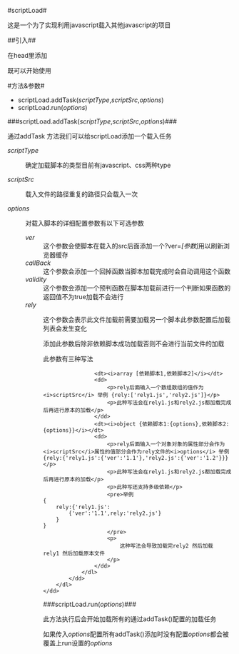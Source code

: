 #scriptLoad#

这是一个为了实现利用javascript载入其他javascript的项目

##引入##

在head里添加
<script type="text/javascript" src="scriptLoad.js"></script>既可以开始使用

#方法&参数#
<ul>
  <li>scriptLoad.addTask(<i>scriptType</i>,<i>scriptSrc</i>,<i>options</i>)</li>
  <li>scriptLoad.run(<i>options</i>)</li>
</ul>
###scriptLoad.addTask(<i>scriptType</i>,<i>scriptSrc</i>,<i>options</i>)###
<p>通过addTask 方法我们可以给scriptLoad添加一个载入任务</p>
<dl>
	<dt><i>scriptType</i></dt>
	<dd>
		<p>
			确定加载脚本的类型目前有javascript、css两种type
		</p>
	</dd>
	<dt><i>scriptSrc</i></dt>
	<dd>
		<p>
			载入文件的路径重复的路径只会载入一次
		</p>
	</dd>
	<dt><i>options</i></dt>
	<dd>
		<p>
			对载入脚本的详细配置参数有以下可选参数
		</p>
		<dl>
			<dt><i>ver</i></dt>
			<dd>这个参数会使脚本在载入的src后面添加一个?ver=<i>[参数]</i>用以刷新浏览器缓存</dd>
			<dt><i>callBack</i></dt>
			<dd>这个参数会添加一个回掉函数当脚本加载完成时会自动调用这个函数</dd>
			<dt><i>validity</i></dt>
			<dd>这个参数会添加一个预判函数在脚本加载前进行一个判断如果函数的返回值不为true加载不会进行</dd>
			<dt><i>rely</i></dt>
			<dd>
				<p>这个参数会表示此文件加载前需要加载另一个脚本此参数配置后加载列表会发生变化</p>
				<p>添加此参数后除非依赖脚本成功加载否则不会进行当前文件的加载</p>
				<p>此参数有三种写法</p>
				<dl>
					
					<dt><i>array [依赖脚本1,依赖脚本2]</i></dt>
					<dd>
						<p>rely后面输入一个数组数组的值作为<i>scriptSrc</i> 举例 {rely:['rely1.js','rely2.js']}</p>
						<p>此种写法会在rely1.js和rely2.js都加载完成后再进行原本的加载</p>
					</dd>
					<dt><i>object {依赖脚本1:{options},依赖脚本2:{options}}</i></dt>
					<dd>
						<p>rely后面输入一个对象对象的属性部分会作为<i>scriptSrc</i>属性的值部分会作为rely文件的<i>options</i> 举例 {rely:{'rely1.js':{'ver':'1.1'},'rely2.js':{'ver':'1.2'}}}</p>
						<p>此种写法会在rely1.js和rely2.js都加载完成后再进行原本的加载</p>
						<p>此种写还支持多级依赖</p>
						<pre>举例 
	{
		rely:{'rely1.js':
			{'ver':'1.1',rely:'rely2.js'}
		}
	}
						</pre>
						<p>
							这种写法会导致加载完rely2 然后加载 rely1 然后加载原本文件
						</p>
					</dd>
				</dl>
			</dd>
		</dl>
	</dd>
</dl>


###scriptLoad.run(<i>options</i>)###
<p>此方法执行后会开始加载所有的通过addTask()配置的加载任务</p>
<p>如果传入<i>options</i>配置所有addTask()添加时没有配置<i>options</i>都会被覆盖上run设置的<i>options</i></p>
